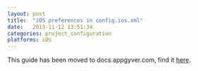 ```yaml
---
layout: post
title:  "iOS preferences in config.ios.xml"
date:   2013-11-12 13:51:34
categories: project_configuration
platforms: iOS
---
```


This guide has been moved to docs.appgyver.com, find it [here](http://docs.appgyver.com/supersonic/guides/architecture/app-config-files/).
